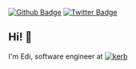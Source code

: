 [![Github Badge](https://img.shields.io/badge/-Github-000?style=flat-square&logo=Github&logoColor=white&link=https://github.com/de3)](https://github.com/de3)
[![Twitter Badge](https://img.shields.io/badge/-Twitter-1ca0f1?style=flat-square&labelColor=1ca0f1&logo=twitter&logoColor=white&link=https://twitter.com/arg_d3)](https://twitter.com/arg_d3)

## Hi! 👋

I'm Edi, software engineer at [![kerb](https://avatars2.githubusercontent.com/u/33044657?s=30&v=4)](https://github.com/kerb)


